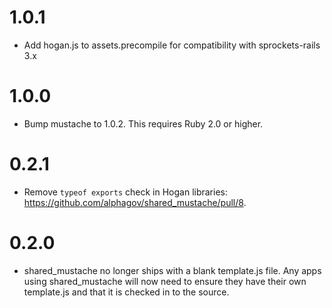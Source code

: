 # 1.0.1

* Add hogan.js to assets.precompile for compatibility with sprockets-rails 3.x

# 1.0.0

* Bump mustache to 1.0.2. This requires Ruby 2.0 or higher.

# 0.2.1

* Remove `typeof exports` check in Hogan libraries: https://github.com/alphagov/shared_mustache/pull/8.

# 0.2.0

* shared_mustache no longer ships with a blank template.js file. Any apps using shared_mustache will now need to ensure they have their own template.js and that it is checked in to the source.
